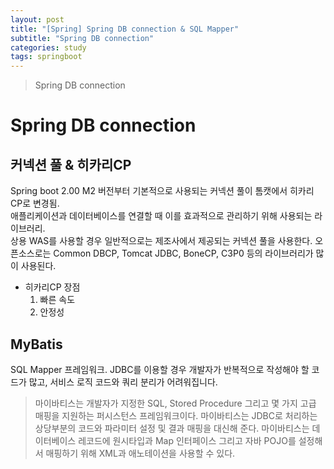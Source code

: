```yaml
---
layout: post
title: "[Spring] Spring DB connection & SQL Mapper"
subtitle: "Spring DB connection"
categories: study
tags: springboot
---
```

> Spring DB connection

# Spring DB connection

## 커넥션 풀 & 히카리CP
Spring boot 2.00 M2 버전부터 기본적으로 사용되는 커넥션 풀이 톰캣에서 히카리CP로 변경됨.  
애플리케이션과 데이터베이스를 연결할 때 이를 효과적으로 관리하기 위해 사용되는 라이브러리.  
상용 WAS를 사용할 경우 일반적으로는 제조사에서 제공되는 커넥션 풀을 사용한다. 오픈소스로는 Common DBCP, Tomcat JDBC, BoneCP, C3P0 등의 라이브러리가 많이 사용된다.  
- 히카리CP 장점
    1. 빠른 속도
    2. 안정성

## MyBatis
SQL Mapper 프레임워크. JDBC를 이용할 경우 개발자가 반복적으로 작성해야 할 코드가 많고, 서비스 로직 코드와 쿼리 분리가 어려워집니다. 
> 마이바티스는 개발자가 지정한 SQL, Stored Procedure 그리고 몇 가지 고급 매핑을 지원하는 퍼시스턴스 프레임워크이다. 마이바티스는 JDBC로 처리하는 상당부분의 코드와 파라미터 설정 및 결과 매핑을 대신해 준다. 마이바티스는 데이터베이스 레코드에 원시타입과 Map 인터페이스 그리고 자바 POJO를 설정해서 매핑하기 위해 XML과 애노테이션을 사용할 수 있다.  
